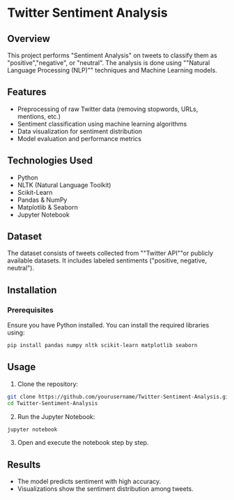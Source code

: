 # Twitter Sentiment Analysis

## Overview
This project performs "Sentiment Analysis" on tweets to classify them as "positive","negative", or "neutral". The analysis is done using ""Natural Language Processing (NLP)"" techniques and Machine Learning models.

## Features
- Preprocessing of raw Twitter data (removing stopwords, URLs, mentions, etc.)
- Sentiment classification using machine learning algorithms
- Data visualization for sentiment distribution
- Model evaluation and performance metrics

## Technologies Used
- Python
- NLTK (Natural Language Toolkit)
- Scikit-Learn
- Pandas & NumPy
- Matplotlib & Seaborn
- Jupyter Notebook

## Dataset
The dataset consists of tweets collected from ""Twitter API""or publicly available datasets. It includes labeled sentiments ("positive, negative, neutral").

## Installation
### Prerequisites
Ensure you have Python installed. You can install the required libraries using:
```sh
pip install pandas numpy nltk scikit-learn matplotlib seaborn
```

## Usage
1. Clone the repository:
```sh
git clone https://github.com/yourusername/Twitter-Sentiment-Analysis.git
cd Twitter-Sentiment-Analysis
```
2. Run the Jupyter Notebook:
```sh
jupyter notebook
```
3. Open and execute the notebook step by step.

## Results
- The model predicts sentiment with high accuracy.
- Visualizations show the sentiment distribution among tweets.



